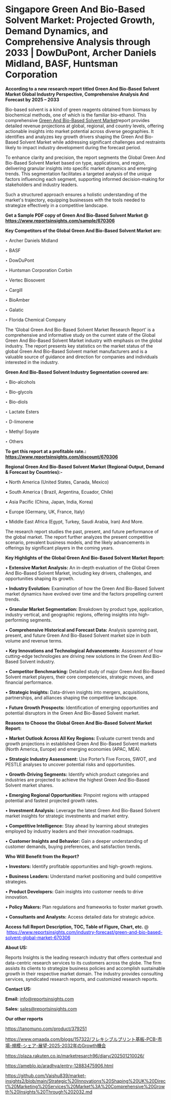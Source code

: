 # Singapore Green And Bio-Based Solvent Market: Projected Growth, Demand Dynamics, and Comprehensive Analysis through 2033 | DowDuPont, Archer Daniels Midland, BASF, Huntsman Corporation

<strong>According to a new research report titled Green And Bio-Based Solvent Market Global Industry Perspective, Comprehensive Analysis And Forecast by 2025 – 2033</strong>

Bio-based solvent is a kind of green reagents obtained from biomass by biochemical methods, one of which is the familiar bio-ethanol. This comprehensive <a href=https://www.reportsinsights.com/sample/670306>Green And Bio-Based Solvent Market</a>report provides detailed revenue projections at global, regional, and country levels, offering actionable insights into market potential across diverse geographies. It identifies and analyzes key growth drivers shaping the Green And Bio-Based Solvent Market while addressing significant challenges and restraints likely to impact industry development during the forecast period.

To enhance clarity and precision, the report segments the Global Green And Bio-Based Solvent Market based on type, applications, and region, delivering granular insights into specific market dynamics and emerging trends. This segmentation facilitates a targeted analysis of the unique factors influencing each segment, supporting informed decision-making for stakeholders and industry leaders.

Such a structured approach ensures a holistic understanding of the market's trajectory, equipping businesses with the tools needed to strategize effectively in a competitive landscape.

<strong>Get a Sample PDF copy of Green And Bio-Based Solvent Market </strong><strong>@<a href=https://www.reportsinsights.com/sample/670306 style=color:#0000ff;> https://www.reportsinsights.com/sample/670306</a></strong></font>

<strong>Key Competitors of the Global Green And Bio-Based Solvent Market are:</strong>

‣ Archer Daniels Midland

‣ BASF

‣ DowDuPont

‣ Huntsman Corporation Corbin

‣ Vertec Biosovent

‣ Cargill

‣ BioAmber

‣ Galatic

‣ Florida Chemical Company

The ‘Global Green And Bio-Based Solvent Market Research Report’ is a comprehensive and informative study on the current state of the Global Green And Bio-Based Solvent Market industry with emphasis on the global industry. The report presents key statistics on the market status of the global Green And Bio-Based Solvent market manufacturers and is a valuable source of guidance and direction for companies and individuals interested in the industry.

<strong>Green And Bio-Based Solvent Industry Segmentation covered are:</strong>

‣ Bio-alcohols

‣ Bio-glycols

‣ Bio-diols

‣ Lactate Esters

‣ D-limonene

‣ Methyl Soyate

‣ Others

<strong>To get this report at a profitable rate.: <a href=https://www.reportsinsights.com/discount/670306 style=color:#0000ff;>https://www.reportsinsights.com/discount/670306</a></strong></font>

<strong>Regional Green And Bio-Based Solvent Market (Regional Output, Demand &amp; Forecast by Countries):-</strong>

• North America (United States, Canada, Mexico)

• South America ( Brazil, Argentina, Ecuador, Chile)

• Asia Pacific (China, Japan, India, Korea)

• Europe (Germany, UK, France, Italy)

• Middle East Africa (Egypt, Turkey, Saudi Arabia, Iran) And More.

The research report studies the past, present, and future performance of the global market. The report further analyzes the present competitive scenario, prevalent business models, and the likely advancements in offerings by significant players in the coming years.

<strong>Key Highlights of the Global Green And Bio-Based Solvent Market Report:</strong>

• <strong>Extensive Market Analysis:</strong> An in-depth evaluation of the Global Green And Bio-Based Solvent Market, including key drivers, challenges, and opportunities shaping its growth.

• <strong>Industry Evolution:</strong> Examination of how the Green And Bio-Based Solvent market dynamics have evolved over time and the factors propelling current trends.

• <strong>Granular Market Segmentation:</strong> Breakdown by product type, application, industry vertical, and geographic regions, offering insights into high-performing segments.

• <strong>Comprehensive Historical and Forecast Data:</strong> Analysis spanning past, present, and future Green And Bio-Based Solvent market size in both volume and revenue terms.

• <strong>Key Innovations and Technological Advancements:</strong> Assessment of how cutting-edge technologies are driving new solutions in the Green And Bio-Based Solvent industry.

• <strong>Competitor Benchmarking:</strong> Detailed study of major Green And Bio-Based Solvent market players, their core competencies, strategic moves, and financial performance.

• <strong>Strategic Insights:</strong> Data-driven insights into mergers, acquisitions, partnerships, and alliances shaping the competitive landscape.

• <strong>Future Growth Prospects:</strong> Identification of emerging opportunities and potential disruptors in the Green And Bio-Based Solvent market.

<strong>Reasons to Choose the Global Green And Bio-Based Solvent Market Report:</strong>

• <strong>Market Outlook Across All Key Regions:</strong> Evaluate current trends and growth projections in established Green And Bio-Based Solvent markets (North America, Europe) and emerging economies (APAC, MEA).

• <strong>Strategic Industry Assessment:</strong> Use Porter’s Five Forces, SWOT, and PESTLE analyses to uncover potential risks and opportunities.

• <strong>Growth-Driving Segments:</strong> Identify which product categories and industries are projected to achieve the highest Green And Bio-Based Solvent market shares.

• <strong>Emerging Regional Opportunities:</strong> Pinpoint regions with untapped potential and fastest projected growth rates.

• <strong>Investment Analysis:</strong> Leverage the latest Green And Bio-Based Solvent market insights for strategic investments and market entry.

• <strong>Competitive Intelligence:</strong> Stay ahead by learning about strategies employed by industry leaders and their innovation roadmaps.

• <strong>Customer Insights and Behavior:</strong> Gain a deeper understanding of customer demands, buying preferences, and satisfaction trends.

<strong>Who Will Benefit from the Report?</strong>

• <strong>Investors:</strong> Identify profitable opportunities and high-growth regions.

• <strong>Business Leaders:</strong> Understand market positioning and build competitive strategies.

• <strong>Product Developers:</strong> Gain insights into customer needs to drive innovation.

• <strong>Policy Makers:</strong> Plan regulations and frameworks to foster market growth.

• <strong>Consultants and Analysts:</strong> Access detailed data for strategic advice.
</ul>
<strong>Access full Report Description, TOC, Table of Figure, Chart, etc. </strong>@  <a href=https://www.reportsinsights.com/industry-forecast/green-and-bio-based-solvent-global-market-670306 style=color:#0000ff;>https://www.reportsinsights.com/industry-forecast/green-and-bio-based-solvent-global-market-670306</a></font>

<strong><strong>About US</strong>:</strong>

Reports Insights is the leading research industry that offers contextual and data-centric research services to its customers across the globe. The firm assists its clients to strategize business policies and accomplish sustainable growth in their respective market domain. The industry provides consulting services, syndicated research reports, and customized research reports.

<strong>Contact US:</strong>

<p class=""""><b>Email:</b> <a href=mailto:info@reportsinsights.com>info@reportsinsights.com</a></p>
<p class=""""><b>Sales:</b> <a href=mailto:sales@reportsinsights.com>sales@reportsinsights.com</a></p>

<strong>Our other reports</strong>

<a href=https://tanomuno.com/product/379251>https://tanomuno.com/product/379251</a>

<a href=https://www.omaada.com/blogs/157322/フレキシブルプリント基板-PCB-市場-規模-シェア-展望-2025-2032年のGrowth機会>https://www.omaada.com/blogs/157322/フレキシブルプリント基板-PCB-市場-規模-シェア-展望-2025-2032年のGrowth機会</a>

<a href=https://plaza.rakuten.co.jp/marketresarch96/diary/202501210026/>https://plaza.rakuten.co.jp/marketresarch96/diary/202501210026/</a>

<a href=https://ameblo.jp/aradhya/entry-12883475906.html>https://ameblo.jp/aradhya/entry-12883475906.html</a>

<a href=https://github.com/Vaishu839/market-insights2/blob/main/Strategic%20Innovations%20Shaping%20UK%20Direct%20Marketing%20Services%20Market%3A%20Comprehensive%20Growth%20Insights%20Through%202032.md>https://github.com/Vaishu839/market-insights2/blob/main/Strategic%20Innovations%20Shaping%20UK%20Direct%20Marketing%20Services%20Market%3A%20Comprehensive%20Growth%20Insights%20Through%202032.md</a>
